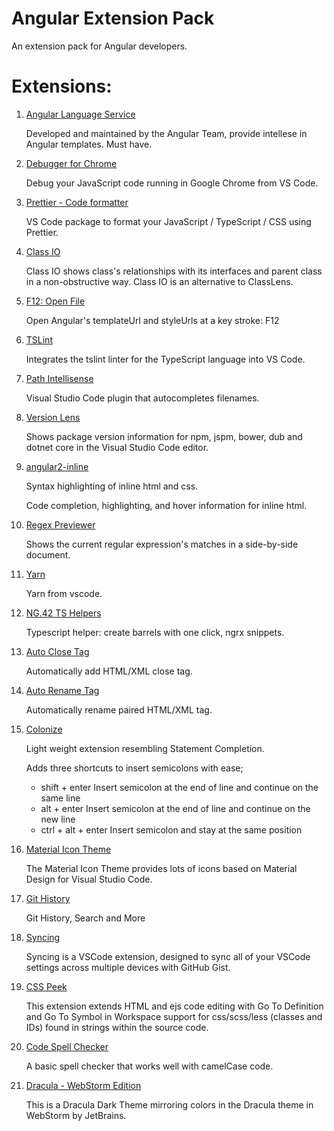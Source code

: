 # Angular Extension Pack

An extension pack for Angular developers.

# Extensions:

1.  [Angular Language Service](https://marketplace.visualstudio.com/items?itemName=Angular.ng-template)

    Developed and maintained by the Angular Team, provide intellese in Angular templates. Must have.

1.  [Debugger for Chrome](https://marketplace.visualstudio.com/items?itemName=msjsdiag.debugger-for-chrome)

    Debug your JavaScript code running in Google Chrome from VS Code.

1.  [Prettier - Code formatter](https://marketplace.visualstudio.com/items?itemName=esbenp.prettier-vscode)

    VS Code package to format your JavaScript / TypeScript / CSS using Prettier.

1.  [Class IO](https://marketplace.visualstudio.com/items?itemName=rexebin.classio)

    Class IO shows class's relationships with its interfaces and parent class in a non-obstructive way. Class IO is an alternative to ClassLens.

1.  [F12: Open File](https://marketplace.visualstudio.com/items?itemName=rexebin.f12-open-file)

    Open Angular's templateUrl and styleUrls at a key stroke: F12

1.  [TSLint](https://marketplace.visualstudio.com/items?itemName=eg2.tslint)

    Integrates the tslint linter for the TypeScript language into VS Code.

1.  [Path Intellisense](https://marketplace.visualstudio.com/items?itemName=christian-kohler.path-intellisense)

    Visual Studio Code plugin that autocompletes filenames.

1.  [Version Lens](https://marketplace.visualstudio.com/items?itemName=pflannery.vscode-versionlens)

    Shows package version information for npm, jspm, bower, dub and dotnet core in the Visual Studio Code editor.

1.  [angular2-inline](https://marketplace.visualstudio.com/items?itemName=natewallace.angular2-inline)

    Syntax highlighting of inline html and css.

    Code completion, highlighting, and hover information for inline html.

1.  [Regex Previewer](https://marketplace.visualstudio.com/items?itemName=chrmarti.regex)

    Shows the current regular expression's matches in a side-by-side document.

1.  [Yarn](https://marketplace.visualstudio.com/items?itemName=gamunu.vscode-yarn)

    Yarn from vscode.

1.  [NG.42 TS Helpers](https://marketplace.visualstudio.com/items?itemName=NG-42.ng-fortytwo-vscode-extension)

    Typescript helper: create barrels with one click, ngrx snippets.

1.  [Auto Close Tag](https://marketplace.visualstudio.com/items?itemName=formulahendry.auto-close-tag)

    Automatically add HTML/XML close tag.

1.  [Auto Rename Tag](https://marketplace.visualstudio.com/items?itemName=formulahendry.auto-rename-tag)

    Automatically rename paired HTML/XML tag.

1.  [Colonize](https://marketplace.visualstudio.com/items?itemName=vmsynkov.colonize)

    Light weight extension resembling Statement Completion.

    Adds three shortcuts to insert semicolons with ease;

    * shift + enter Insert semicolon at the end of line and continue on the same line
    * alt + enter Insert semicolon at the end of line and continue on the new line
    * ctrl + alt + enter Insert semicolon and stay at the same position

1.  [Material Icon Theme](https://marketplace.visualstudio.com/items?itemName=PKief.material-icon-theme)

    The Material Icon Theme provides lots of icons based on Material Design for Visual Studio Code.

1.  [Git History](https://marketplace.visualstudio.com/items?itemName=donjayamanne.githistory)

    Git History, Search and More

1.  [Syncing](https://marketplace.visualstudio.com/items?itemName=nonoroazoro.syncing)

    Syncing is a VSCode extension, designed to sync all of your VSCode settings across multiple devices with GitHub Gist.

1.  [CSS Peek](https://marketplace.visualstudio.com/items?itemName=pranaygp.vscode-css-peek)

    This extension extends HTML and ejs code editing with Go To Definition and Go To Symbol in Workspace support for css/scss/less (classes and IDs) found in strings within the source code.

1.  [Code Spell Checker](https://marketplace.visualstudio.com/items?itemName=streetsidesoftware.code-spell-checker)

    A basic spell checker that works well with camelCase code.

1.  [Dracula - WebStorm Edition](https://marketplace.visualstudio.com/items?itemName=rexebin.dracula)

    This is a Dracula Dark Theme mirroring colors in the Dracula theme in WebStorm by JetBrains.
